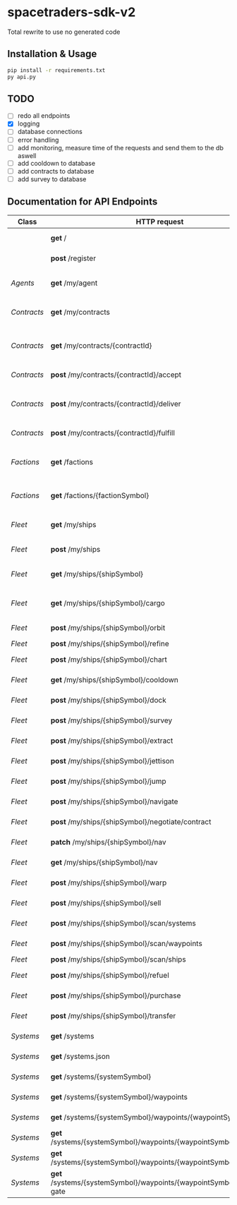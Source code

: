 # spacetraders-sdk-v2
Total rewrite to use no generated code

## Installation & Usage
```sh
pip install -r requirements.txt
py api.py
```
## TODO

- [ ] redo all endpoints
- [x] logging
- [ ] database connections
- [ ] error handling
- [ ] add monitoring, measure time of the requests and send them to the db aswell
- [ ] add cooldown to database
- [ ] add contracts to database
- [ ] add survey to database

## Documentation for API Endpoints

Class          | HTTP request  | Description   | Implemented
------------   | ------------- | ------------- | -------------
|              | **get** /     | Status        | leaderboard db
|              | **post** /register | Register New Agent | statekeeping
| *Agents*     | **get** /my/agent | Fetch your agent's details. | statekeeping
| *Contracts*  | **get** /my/contracts | List all of your contracts. | statekeeping 
| *Contracts*  | **get** /my/contracts/{contractId} | Get the details of a contract by ID. | statekeeping 
| *Contracts*  | **post** /my/contracts/{contractId}/accept | Accept a contract. | statekeeping
| *Contracts*  | **post** /my/contracts/{contractId}/deliver | Deliver cargo on a given contract. | statekeeping & db/2
| *Contracts*  | **post** /my/contracts/{contractId}/fulfill | Fulfill a contract | statekeeping
| *Factions*   | **get** /factions | List all discovered factions in the game. | statekeeping & db
| *Factions*   | **get** /factions/{factionSymbol} | View the details of a faction. | statekeeping & db
| *Fleet*      | **get** /my/ships | Retrieve all of your ships. | statekeeping & db
| *Fleet*      | **post** /my/ships | Purchase a ship | statekeeping & db/2
| *Fleet*      | **get** /my/ships/{shipSymbol} | Retrieve the details of your ship. |  statekeeping & db
| *Fleet*      | **get** /my/ships/{shipSymbol}/cargo | Retrieve the cargo of your ship. |  statekeeping & db
| *Fleet*      | **post** /my/ships/{shipSymbol}/orbit | Orbit Ship | statekeeping & db
| *Fleet*      | **post** /my/ships/{shipSymbol}/refine | Ship Refine | 
| *Fleet*      | **post** /my/ships/{shipSymbol}/chart | Create Chart | statekeeping & db
| *Fleet*      | **get** /my/ships/{shipSymbol}/cooldown | Get Ship Cooldown | statekeeping
| *Fleet*      | **post** /my/ships/{shipSymbol}/dock | Dock Ship | statekeeping & db
| *Fleet*      | **post** /my/ships/{shipSymbol}/survey | Create Survey | statekeeping
| *Fleet*      | **post** /my/ships/{shipSymbol}/extract | Extract Resources | 
| *Fleet*      | **post** /my/ships/{shipSymbol}/jettison | Jettison Cargo | 
| *Fleet*      | **post** /my/ships/{shipSymbol}/jump | Jump Ship | statekeeping & db/2
| *Fleet*      | **post** /my/ships/{shipSymbol}/navigate | Navigate Ship | statekeeping & db
| *Fleet*      |**post** /my/ships/{shipSymbol}/negotiate/contract | Negotiate Contract |
| *Fleet*      | **patch** /my/ships/{shipSymbol}/nav | Patch Ship Nav | 
| *Fleet*      | **get** /my/ships/{shipSymbol}/nav | Get Ship Nav | 
| *Fleet*      | **post** /my/ships/{shipSymbol}/warp | Warp Ship | statekeeping & db
| *Fleet*      | **post** /my/ships/{shipSymbol}/sell | Sell Cargo | statekeeping & db
| *Fleet*      | **post** /my/ships/{shipSymbol}/scan/systems | Scan Systems | 
| *Fleet*      | **post** /my/ships/{shipSymbol}/scan/waypoints | Scan Waypoints | 
| *Fleet*      | **post** /my/ships/{shipSymbol}/scan/ships | Scan Ships | 
| *Fleet*      | **post** /my/ships/{shipSymbol}/refuel | Refuel Ship | statekeeping & db
| *Fleet*      | **post** /my/ships/{shipSymbol}/purchase | Purchase Cargo | statekeeping & db
| *Fleet*      | **post** /my/ships/{shipSymbol}/transfer | Transfer Cargo | statekeeping & db
| *Systems*    | **get** /systems | List Systems | statekeeping & db
| *Systems*    | **get** /systems.json | Get all systems. |  statekeeping & db
| *Systems*    | **get** /systems/{systemSymbol} | Get System | statekeeping & db
| *Systems*    | **get** /systems/{systemSymbol}/waypoints | List Waypoints | statekeeping & db
| *Systems*    | **get** /systems/{systemSymbol}/waypoints/{waypointSymbol} | Get Waypoint | statekeeping & db
| *Systems*    | **get** /systems/{systemSymbol}/waypoints/{waypointSymbol}/market | Get Market | statekeeping & db
| *Systems*    | **get** /systems/{systemSymbol}/waypoints/{waypointSymbol}/shipyard | Get Shipyard | statekeeping & db
| *Systems*    | **get** /systems/{systemSymbol}/waypoints/{waypointSymbol}/jump-gate | Get Jump Gate | statekeeping